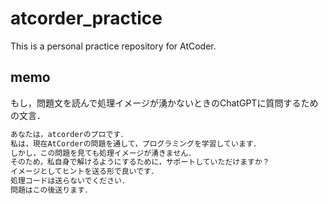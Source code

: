 # atcorder_practice
This is a personal practice repository for AtCoder.

## memo

もし，問題文を読んで処理イメージが湧かないときのChatGPTに質問するための文言．<br>
```txt
あなたは，atcorderのプロです．
私は，現在AtCorderの問題を通して，プログラミングを学習しています．
しかし，この問題を見ても処理イメージが湧きません．
そのため，私自身で解けるようにするために，サポートしていただけますか？
イメージとしてヒントを送る形で良いです．
処理コードは送らないでください．
問題はこの後送ります．
```
